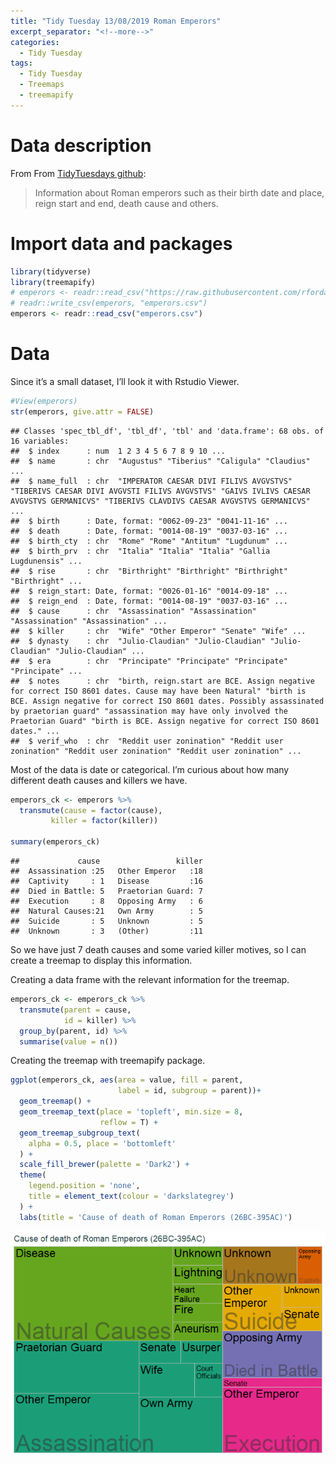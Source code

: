 ```yaml
---
title: "Tidy Tuesday 13/08/2019 Roman Emperors"
excerpt_separator: "<!--more-->"
categories:
  - Tidy Tuesday
tags:
  - Tidy Tuesday
  - Treemaps
  - treemapify
---
```


# Data description

From From [TidyTuesdays
github](https://github.com/rfordatascience/tidytuesday/tree/master/data/2019/2019-08-13):

> Information about Roman emperors such as their birth date and place,
> reign start and end, death cause and others.

# Import data and packages

``` r
library(tidyverse)
library(treemapify)
# emperors <- readr::read_csv("https://raw.githubusercontent.com/rfordatascience/tidytuesday/master/data/2019/2019-08-13/emperors.csv")
# readr::write_csv(emperors, "emperors.csv")
emperors <- readr::read_csv("emperors.csv")
```

# Data

Since it’s a small dataset, I’ll look it with Rstudio Viewer.

``` r
#View(emperors)
str(emperors, give.attr = FALSE)
```

    ## Classes 'spec_tbl_df', 'tbl_df', 'tbl' and 'data.frame': 68 obs. of  16 variables:
    ##  $ index      : num  1 2 3 4 5 6 7 8 9 10 ...
    ##  $ name       : chr  "Augustus" "Tiberius" "Caligula" "Claudius" ...
    ##  $ name_full  : chr  "IMPERATOR CAESAR DIVI FILIVS AVGVSTVS" "TIBERIVS CAESAR DIVI AVGVSTI FILIVS AVGVSTVS" "GAIVS IVLIVS CAESAR AVGVSTVS GERMANICVS" "TIBERIVS CLAVDIVS CAESAR AVGVSTVS GERMANICVS" ...
    ##  $ birth      : Date, format: "0062-09-23" "0041-11-16" ...
    ##  $ death      : Date, format: "0014-08-19" "0037-03-16" ...
    ##  $ birth_cty  : chr  "Rome" "Rome" "Antitum" "Lugdunum" ...
    ##  $ birth_prv  : chr  "Italia" "Italia" "Italia" "Gallia Lugdunensis" ...
    ##  $ rise       : chr  "Birthright" "Birthright" "Birthright" "Birthright" ...
    ##  $ reign_start: Date, format: "0026-01-16" "0014-09-18" ...
    ##  $ reign_end  : Date, format: "0014-08-19" "0037-03-16" ...
    ##  $ cause      : chr  "Assassination" "Assassination" "Assassination" "Assassination" ...
    ##  $ killer     : chr  "Wife" "Other Emperor" "Senate" "Wife" ...
    ##  $ dynasty    : chr  "Julio-Claudian" "Julio-Claudian" "Julio-Claudian" "Julio-Claudian" ...
    ##  $ era        : chr  "Principate" "Principate" "Principate" "Principate" ...
    ##  $ notes      : chr  "birth, reign.start are BCE. Assign negative for correct ISO 8601 dates. Cause may have been Natural" "birth is BCE. Assign negative for correct ISO 8601 dates. Possibly assassinated by praetorian guard" "assassination may have only involved the Praetorian Guard" "birth is BCE. Assign negative for correct ISO 8601 dates." ...
    ##  $ verif_who  : chr  "Reddit user zonination" "Reddit user zonination" "Reddit user zonination" "Reddit user zonination" ...

Most of the data is date or categorical. I’m curious about how many
different death causes and killers we have.

``` r
emperors_ck <- emperors %>%
  transmute(cause = factor(cause),
         killer = factor(killer))

summary(emperors_ck)
```

    ##             cause                 killer  
    ##  Assassination :25   Other Emperor   :18  
    ##  Captivity     : 1   Disease         :16  
    ##  Died in Battle: 5   Praetorian Guard: 7  
    ##  Execution     : 8   Opposing Army   : 6  
    ##  Natural Causes:21   Own Army        : 5  
    ##  Suicide       : 5   Unknown         : 5  
    ##  Unknown       : 3   (Other)         :11

So we have just 7 death causes and some varied killer motives, so I can
create a treemap to display this information.

Creating a data frame with the relevant information for the treemap.

``` r
emperors_ck <- emperors_ck %>%
  transmute(parent = cause,
            id = killer) %>%
  group_by(parent, id) %>%
  summarise(value = n())
```

Creating the treemap with treemapify package.

``` r
ggplot(emperors_ck, aes(area = value, fill = parent,
                        label = id, subgroup = parent))+
  geom_treemap() +
  geom_treemap_text(place = 'topleft', min.size = 8,
                    reflow = T) +
  geom_treemap_subgroup_text(
    alpha = 0.5, place = 'bottomleft'
  ) +
  scale_fill_brewer(palette = 'Dark2') +
  theme(
    legend.position = 'none',
    title = element_text(colour = 'darkslategrey')
  ) +
  labs(title = 'Cause of death of Roman Emperors (26BC-395AC)')
```

![](/docs/assets/images/rem_treemap-1.png)<!-- -->
